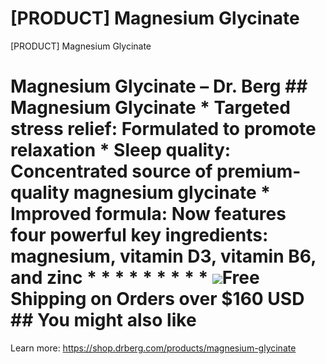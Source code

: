 # [PRODUCT] Magnesium Glycinate

[PRODUCT] Magnesium Glycinate
# Magnesium Glycinate – Dr. Berg ## Magnesium Glycinate * **Targeted stress relief:** Formulated to promote relaxation * **Sleep quality:** Concentrated source of premium-quality magnesium glycinate * **Improved formula**: Now features four powerful key ingredients: magnesium, vitamin D3, vitamin B6, and zinc * * * * * * * * * ![](https://shop.drberg.com/cdn/shop/files/free-shipping-truck-icon.png?v=17164945451504368884)Free Shipping on Orders over $160 USD ## You might also like
Learn more: https://shop.drberg.com/products/magnesium-glycinate
